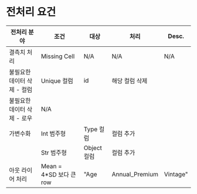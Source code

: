 # 전처리 요건
| 전처리 분야| 조건| 대상| 처리| Desc.|
|-|-|-|-|-|
| 결측치 처리             | Missing Cell| N/A| N/A| N/A|
| 불필요한 데이터 삭제 - 컬럼| Unique 컬럼| id| 해당 컬럼 삭제| |
| 불필요한 데이터 삭제 - 로우| N/A| | | |
| 가변수화| Int 범주형| Type 컬럼| 컬럼 추가| |
| | Str 범주형| Object 컬럼| 컬럼 추가| |
| 아웃 라이어 처리| Mean = 4*SD 보다 큰 row| "Age|  Annual_Premium|  Vintage"| 해당 row 삭제| |
